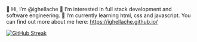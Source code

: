 👋 Hi, I’m @ighellache
👀 I’m interested in full stack development and software engineering.
🌱 I’m currently learning html, css and javascript.
You can find out more about me here: https://ighellache.github.io/


[![GitHub Streak](https://github-readme-streak-stats.herokuapp.com?user=ighellache)](https://git.io/streak-stats)
<!---
ighellache/ighellache is a ✨ special ✨ repository because its `README.md` (this file) appears on your GitHub profile.
You can click the Preview link to take a look at your changes.
--->

